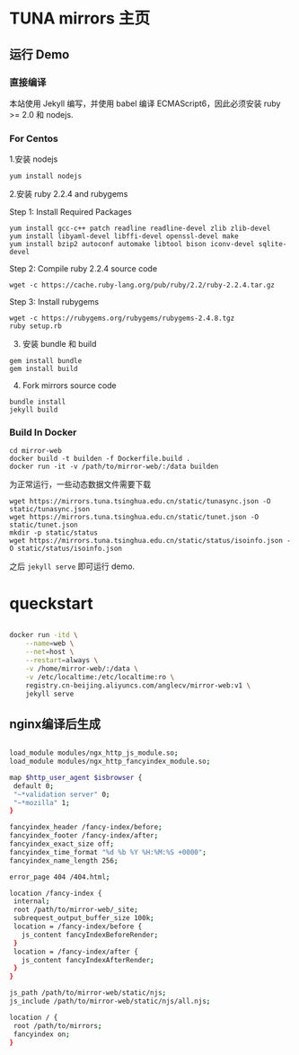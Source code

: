 # TUNA mirrors 主页

## 运行 Demo

### 直接编译

本站使用 Jekyll 编写，并使用 babel 编译 ECMAScript6，因此必须安装 ruby >= 2.0 和 nodejs.

### For Centos
1.安装 nodejs
```
yum install nodejs
```
2.安装 ruby 2.2.4 and rubygems

Step 1: Install Required Packages
```
yum install gcc-c++ patch readline readline-devel zlib zlib-devel
yum install libyaml-devel libffi-devel openssl-devel make
yum install bzip2 autoconf automake libtool bison iconv-devel sqlite-devel
```
Step 2: Compile ruby 2.2.4 source code
```
wget -c https://cache.ruby-lang.org/pub/ruby/2.2/ruby-2.2.4.tar.gz
```
Step 3: Install rubygems
```
wget -c https://rubygems.org/rubygems/rubygems-2.4.8.tgz
ruby setup.rb
```
3. 安装 bundle 和 build
```
gem install bundle
gem install build
```
4. Fork mirrors source code

```
bundle install
jekyll build
```

### Build In Docker
```
cd mirror-web
docker build -t builden -f Dockerfile.build .
docker run -it -v /path/to/mirror-web/:/data builden
```

为正常运行，一些动态数据文件需要下载

```
wget https://mirrors.tuna.tsinghua.edu.cn/static/tunasync.json -O static/tunasync.json
wget https://mirrors.tuna.tsinghua.edu.cn/static/tunet.json -O static/tunet.json
mkdir -p static/status
wget https://mirrors.tuna.tsinghua.edu.cn/static/status/isoinfo.json -O static/status/isoinfo.json
```

之后 `jekyll serve` 即可运行 demo.


# queckstart 

```bash

docker run -itd \
    --name=web \
    --net=host \
    --restart=always \
    -v /home/mirror-web/:/data \
    -v /etc/localtime:/etc/localtime:ro \
    registry.cn-beijing.aliyuncs.com/anglecv/mirror-web:v1 \
    jekyll serve

```


## nginx编译后生成

```bash

load_module modules/ngx_http_js_module.so;
load_module modules/ngx_http_fancyindex_module.so;

map $http_user_agent $isbrowser {
 default 0;
 "~*validation server" 0;
 "~*mozilla" 1;
}

fancyindex_header /fancy-index/before;
fancyindex_footer /fancy-index/after;
fancyindex_exact_size off;
fancyindex_time_format "%d %b %Y %H:%M:%S +0000";
fancyindex_name_length 256;

error_page 404 /404.html;

location /fancy-index {
 internal;
 root /path/to/mirror-web/_site;
 subrequest_output_buffer_size 100k;
 location = /fancy-index/before {
   js_content fancyIndexBeforeRender;
 }
 location = /fancy-index/after {
   js_content fancyIndexAfterRender;
 }
}

js_path /path/to/mirror-web/static/njs;
js_include /path/to/mirror-web/static/njs/all.njs;

location / {
 root /path/to/mirrors;
 fancyindex on;
}

```
